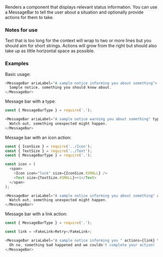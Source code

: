 Renders a component that displays relevant status information. You can use a MessageBar to tell the user about a situation and optionally provide actions for them to take.

### Notes for use

Text that is too long for the context will wrap to two or more lines but you should aim for short strings. Actions will grow from the right but should also take up as little horizontal space as possible.

### Examples

Basic usage:

```js
<MessageBar ariaLabel="A sample notice informing you about something">
  Sample notice, something you should know about.
</MessageBar>
```

Message bar with a type:

```js
const { MessageBarType } = require('.');

<MessageBar ariaLabel="A sample notice warning you about something" type={MessageBarType.WARNING}>
  Watch out, something unexpected might happen.
</MessageBar>
```

Message bar with an icon action:

```js
const { IconSize } = require('../Icon');
const { TextSize } = require('../Text');
const { MessageBarType } = require('.');

const icon = (
  <span>
    <Icon icon="lock" size={IconSize.XSMALL} />
    <Text size={TextSize.XSMALL}>+1</Text>
  </span>
);

<MessageBar ariaLabel="A sample notice informing you about something" actions={icon} type={MessageBarType.WARNING}>
  Watch out, something unexpected might happen.
</MessageBar>
```

Message bar with a link action:

```js
const { MessageBarType } = require('.');

const link = <FakeLink>Retry</FakeLink>;

<MessageBar ariaLabel="A sample notice informing you " actions={link} type={MessageBarType.ERROR}>
  Oh no, something bad happened and we couldn't complete your action!
</MessageBar>
```
